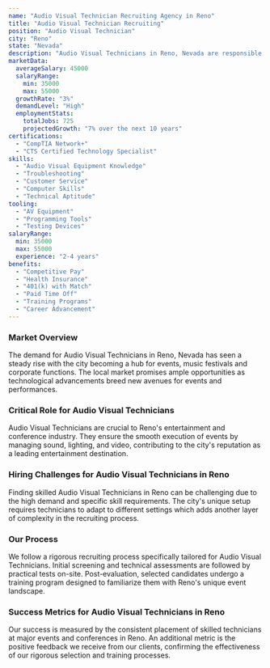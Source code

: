 ```yaml
---
name: "Audio Visual Technician Recruiting Agency in Reno"
title: "Audio Visual Technician Recruiting"
position: "Audio Visual Technician"
city: "Reno"
state: "Nevada"
description: "Audio Visual Technicians in Reno, Nevada are responsible for the installation, maintenance, and operation of audio and video equipment for events and presentations."
marketData:
  averageSalary: 45000
  salaryRange:
    min: 35000
    max: 55000
  growthRate: "3%"
  demandLevel: "High"
  employmentStats:
    totalJobs: 725
    projectedGrowth: "7% over the next 10 years"
certifications:
  - "CompTIA Network+"
  - "CTS Certified Technology Specialist"
skills:
  - "Audio Visual Equipment Knowledge"
  - "Troubleshooting"
  - "Customer Service"
  - "Computer Skills"
  - "Technical Aptitude"
tooling:
  - "AV Equipment"
  - "Programming Tools"
  - "Testing Devices"
salaryRange:
  min: 35000
  max: 55000
  experience: "2-4 years"
benefits:
  - "Competitive Pay"
  - "Health Insurance"
  - "401(k) with Match"
  - "Paid Time Off"
  - "Training Programs"
  - "Career Advancement"
---
```


### Market Overview
The demand for Audio Visual Technicians in Reno, Nevada has seen a steady rise with the city becoming a hub for events, music festivals and corporate functions. The local market promises ample opportunities as technological advancements breed new avenues for events and performances.

### Critical Role for Audio Visual Technicians
Audio Visual Technicians are crucial to Reno's entertainment and conference industry. They ensure the smooth execution of events by managing sound, lighting, and video, contributing to the city's reputation as a leading entertainment destination.

### Hiring Challenges for Audio Visual Technicians in Reno
Finding skilled Audio Visual Technicians in Reno can be challenging due to the high demand and specific skill requirements. The city's unique setup requires technicians to adapt to different settings which adds another layer of complexity in the recruiting process.

### Our Process
We follow a rigorous recruiting process specifically tailored for Audio Visual Technicians. Initial screening and technical assessments are followed by practical tests on-site. Post-evaluation, selected candidates undergo a training program designed to familiarize them with Reno's unique event landscape.

### Success Metrics for Audio Visual Technicians in Reno
Our success is measured by the consistent placement of skilled technicians at major events and conferences in Reno. An additional metric is the positive feedback we receive from our clients, confirming the effectiveness of our rigorous selection and training processes.